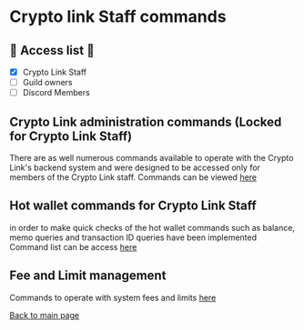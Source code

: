 # Crypto link Staff commands 

## :key: Access list :key:
- [X] Crypto Link Staff 
- [ ] Guild owners
- [ ] Discord Members

## Crypto Link administration commands (Locked for Crypto Link Staff)
There are as well numerous commands available to operate with the Crypto Link's backend system and were
designed to be accessed only for members of the Crypto Link staff.
Commands can be viewed [here](SYSTEMMANAGEMENT.md)

## Hot wallet commands for Crypto Link Staff
in order to make quick checks of the hot wallet commands such as balance, memo queries and transaction ID queries
have been implemented
Command list can be access [here](HOTWALLETCOMMANDS.md)

## Fee and Limit management
Commands to operate with system fees and limits
[here](FEEANDLIMITMANAGEMENT.md)


[Back to main page](README.md)

